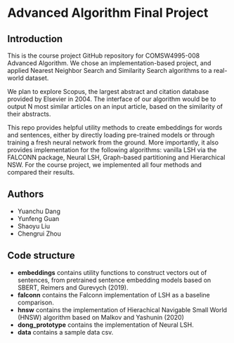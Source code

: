 # Advanced Algorithm Final Project

## Introduction

This is the course project GitHub repository for COMSW4995-008 Advanced Algorithm. We chose an implementation-based project, and applied Nearest Neighbor Search and Similarity Search algorithms to a real-world dataset. 

We plan to explore Scopus, the largest abstract and citation database provided by Elsevier in 2004. The interface of our algorithm would be to output N most similar articles on an input article, based on the similarity of their abstracts.

This repo provides helpful utility methods to create embeddings for words and sentences, either by directly loading pre-trained models or through training a fresh neural network from the ground. More importantly, it also provides implementation for the following algorithms: vanilla LSH via the FALCONN package, Neural LSH, Graph-based partitioning and Hierarchical NSW. For the course project, we implemented all four methods and compared their results.

## Authors
- Yuanchu Dang
- Yunfeng Guan
- Shaoyu Liu
- Chengrui Zhou

## Code structure
- **embeddings** contains utility functions to construct vectors out of sentences, from pretrained sentence embedding models based on SBERT, Reimers and Gurevych (2019).
- **falconn** contains the Falconn implementation of LSH as a baseline comparison.
- **hnsw** contains the implementation of Hierachical Navigable Small World (HNSW) algorithm based on Malkov and Yashunin (2020)
- **dong_prototype** contains the implementation of Neural LSH. 
- **data** contains a sample data csv. 
